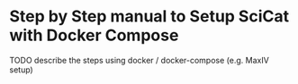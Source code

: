 # Step by Step manual to Setup SciCat with Docker Compose

TODO describe the steps using docker / docker-compose (e.g. MaxIV setup)